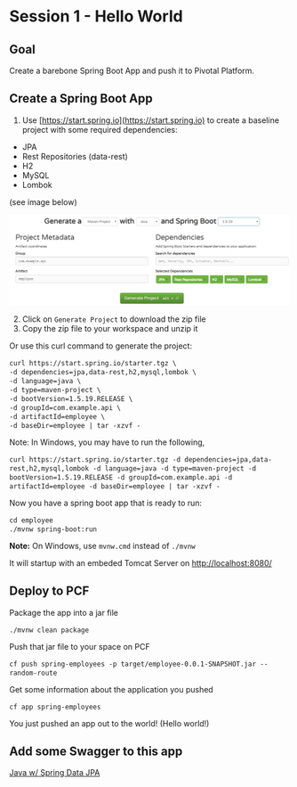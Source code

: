 # Session 1 - Hello World

## Goal

Create a barebone Spring Boot App and push it to Pivotal Platform.

## Create a Spring Boot App

1. Use [https://start.spring.io](https://start.spring.io)
to create a baseline project with some required dependencies:

* JPA
* Rest Repositories (data-rest)
* H2
* MySQL
* Lombok

(see image below)

![Local Image](/assets/spring-io.JPG)

2. Click on `Generate Project` to download the zip file
3. Copy the zip file to your workspace and unzip it

Or use this curl command to generate the project:

```
curl https://start.spring.io/starter.tgz \
-d dependencies=jpa,data-rest,h2,mysql,lombok \
-d language=java \
-d type=maven-project \
-d bootVersion=1.5.19.RELEASE \
-d groupId=com.example.api \
-d artifactId=employee \
-d baseDir=employee | tar -xzvf -
```

Note: In Windows, you may have to run the following,

```
curl https://start.spring.io/starter.tgz -d dependencies=jpa,data-rest,h2,mysql,lombok -d language=java -d type=maven-project -d bootVersion=1.5.19.RELEASE -d groupId=com.example.api -d artifactId=employee -d baseDir=employee | tar -xzvf -
```

Now you have a spring boot app that is ready to run:

```
cd employee
./mvnw spring-boot:run
```

**Note:** On Windows, use `mvnw.cmd` instead of `./mvnw`

It will startup with an embeded Tomcat Server on
[http://localhost:8080/](http://localhost:8080)

## Deploy to PCF

Package the app into a jar file
```
./mvnw clean package
```

Push that jar file to your space on PCF
```
cf push spring-employees -p target/employee-0.0.1-SNAPSHOT.jar --random-route
```

Get some information about the application you pushed
```
cf app spring-employees
```

You just pushed an app out to the world! (Hello world!)

## Add some Swagger to this app

[Java w/ Spring Data JPA](https://github.com/cts-workshop-05-2019/spring-employee-service-m2#spring-employee-service-m2)
